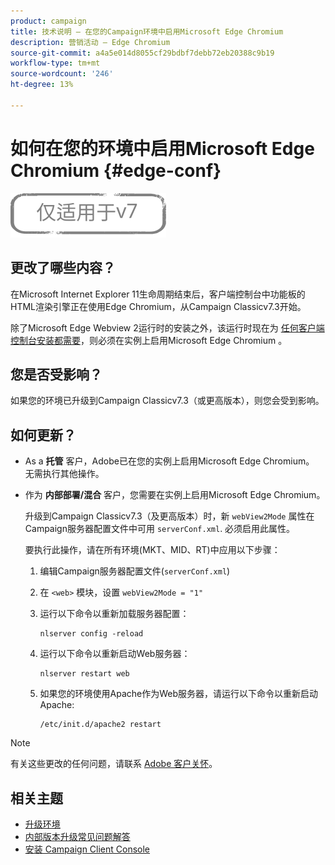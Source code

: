 ```yaml
---
product: campaign
title: 技术说明 — 在您的Campaign环境中启用Microsoft Edge Chromium
description: 营销活动 — Edge Chromium
source-git-commit: a4a5e014d8055cf29bdbf7debb72eb20388c9b19
workflow-type: tm+mt
source-wordcount: '246'
ht-degree: 13%

---
```



# 如何在您的环境中启用Microsoft Edge Chromium {#edge-conf}

![](../../assets/v7-only.svg)


## 更改了哪些内容？

在Microsoft Internet Explorer 11生命周期结束后，客户端控制台中功能板的HTML渲染引擎正在使用Edge Chromium，从Campaign Classicv7.3开始。

除了Microsoft Edge Webview 2运行时的安装之外，该运行时现在为 [任何客户端控制台安装都需要](../../installation/using/installing-the-client-console.md#webview)，则必须在实例上启用Microsoft Edge Chromium 。

## 您是否受影响？

如果您的环境已升级到Campaign Classicv7.3（或更高版本），则您会受到影响。

## 如何更新？

* As a **托管** 客户，Adobe已在您的实例上启用Microsoft Edge Chromium。 无需执行其他操作。

* 作为 **内部部署/混合** 客户，您需要在实例上启用Microsoft Edge Chromium。

   升级到Campaign Classicv7.3（及更高版本）时，新 `webView2Mode` 属性在Campaign服务器配置文件中可用 `serverConf.xml`. 必须启用此属性。

   要执行此操作，请在所有环境(MKT、MID、RT)中应用以下步骤：

   1. 编辑Campaign服务器配置文件(`serverConf.xml`)
   1. 在 `<web>` 模块，设置 `webView2Mode = "1"`
   1. 运行以下命令以重新加载服务器配置：

      ```
      nlserver config -reload
      ```

   1. 运行以下命令以重新启动Web服务器：

      ```
      nlserver restart web
      ```

   1. 如果您的环境使用Apache作为Web服务器，请运行以下命令以重新启动Apache:

      ```
      /etc/init.d/apache2 restart
      ```


>[!NOTE]
>
>有关这些更改的任何问题，请联系 [Adobe 客户关怀](https://helpx.adobe.com/cn/enterprise/admin-guide.html/enterprise/using/support-for-experience-cloud.ug.html)。

## 相关主题

* [升级环境](../../production/using/build-upgrade.md)
* [内部版本升级常见问题解答](../../platform/using/faq-build-upgrade.md)
* [安装 Campaign Client Console](../../installation/using/installing-the-client-console.md)

